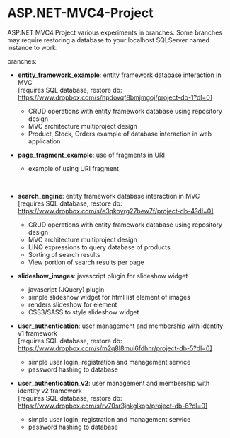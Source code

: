 # ASP.NET-MVC4-Project
ASP.NET MVC4 Project various experiments in branches. Some branches may require restoring a database to your localhost SQLServer named instance to work.

branches:
* <b>entity_framework_example</b>: entity framework database interaction in MVC
<br />[requires SQL database, restore db: https://www.dropbox.com/s/hpdovqf8bmjmgoj/project-db-1?dl=0]
  * CRUD operations with entity framework database using repository design
  * MVC architecture multiproject design
  * Product, Stock, Orders example of database interaction in web application

* <b>page_fragment_example</b>: use of fragments in URI
  * example of using URI fragment 

<br/>

* <b>search_engine</b>: entity framework database interaction in MVC
<br />[requires SQL database, restore db: https://www.dropbox.com/s/e3qkoyrg27bew7f/project-db-4?dl=0]
  * CRUD operations with entity framework database using repository design
  * MVC architecture multiproject design
  * LINQ expressions to query database of products
  * Sorting of search results
  * View portion of search results per page

* <b>slideshow_images</b>: javascript plugin for slideshow widget
  * javascript (JQuery) plugin
  * simple slideshow widget for html list element of images
  * renders slideshow for element
  * CSS3/SASS to style slideshow widget

* <b>user_authentication</b>: user management and membership with identity v1 framework
<br />[requires SQL database, restore db: https://www.dropbox.com/s/m2q8l8mui6fdhnr/project-db-5?dl=0]
  * simple user login, registration and management service
  * password hashing to database
 
* <b>user_authentication_v2</b>: user management and membership with identity v2 framework
<br />[requires SQL database, restore db: https://www.dropbox.com/s/rv70sr3jnkglkop/project-db-6?dl=0]
  * simple user login, registration and management service
  * password hashing to database
